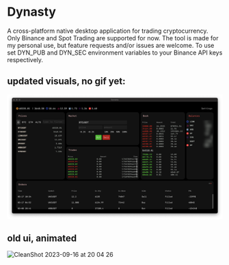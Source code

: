 # Dynasty
A cross-platform native desktop application for trading cryptocurrency. Only Binance and Spot Trading are supported for now. The tool is made for my personal use, but feature requests and/or issues are welcome.
To use set DYN_PUB and DYN_SEC environment variables to your Binance API keys respectively.

## updated visuals, no gif yet:
![CleanShot 2023-09-16 at 20 04 26](assets/demo.png)

## old ui, animated
![CleanShot 2023-09-16 at 20 04 26](https://github.com/x86y/dynasty/assets/68605763/881a390d-62e2-443e-823e-fd4d8d6db3fc)

